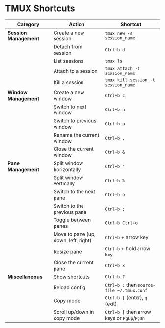 # TMUX Shortcuts

| **Category**          | **Action**                          | **Shortcut**            |
|-----------------------|-------------------------------------|-------------------------|
| **Session Management**| Create a new session                | `tmux new -s session_name` |
|                       | Detach from session                 | `Ctrl+b d`              |
|                       | List sessions                       | `tmux ls`               |
|                       | Attach to a session                 | `tmux attach -t session_name` |
|                       | Kill a session                      | `tmux kill-session -t session_name` |
| **Window Management** | Create a new window                 | `Ctrl+b c`              |
|                       | Switch to next window               | `Ctrl+b n`              |
|                       | Switch to previous window           | `Ctrl+b p`              |
|                       | Rename the current window           | `Ctrl+b ,`              |
|                       | Close the current window            | `Ctrl+b &`              |
| **Pane Management**   | Split window horizontally           | `Ctrl+b "`              |
|                       | Split window vertically             | `Ctrl+b %`              |
|                       | Switch to the next pane             | `Ctrl+b o`              |
|                       | Switch to the previous pane         | `Ctrl+b ;`              |
|                       | Toggle between panes                | `Ctrl+b Ctrl+o`         |
|                       | Move to pane (up, down, left, right)| `Ctrl+b` + arrow key    |
|                       | Resize pane                         | `Ctrl+b` + hold arrow key |
|                       | Close the current pane              | `Ctrl+b x`              |
| **Miscellaneous**     | Show shortcuts                      | `Ctrl+b ?`              |
|                       | Reload config                       | `Ctrl+b :` then `source-file ~/.tmux.conf` |
|                       | Copy mode                           | `Ctrl+b [` (enter), `q` (exit) |
|                       | Scroll up/down in copy mode         | `Ctrl+b [` then arrow keys or `PgUp`/`PgDn` |
